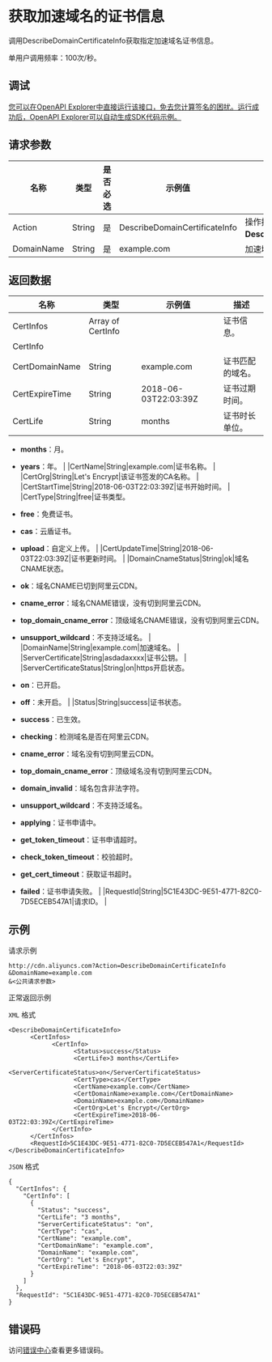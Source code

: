 # 获取加速域名的证书信息

调用DescribeDomainCertificateInfo获取指定加速域名证书信息。

单用户调用频率：100次/秒。

## 调试

[您可以在OpenAPI Explorer中直接运行该接口，免去您计算签名的困扰。运行成功后，OpenAPI Explorer可以自动生成SDK代码示例。](https://api.aliyun.com/#product=Cdn&api=DescribeDomainCertificateInfo&type=RPC&version=2018-05-10)

## 请求参数

|名称|类型|是否必选|示例值|描述|
|--|--|----|---|--|
|Action|String|是|DescribeDomainCertificateInfo|操作接口名，系统规定参数，取值：**DescribeDomainCertificateInfo**。 |
|DomainName|String|是|example.com|加速域名，仅支持单个查询。 |

## 返回数据

|名称|类型|示例值|描述|
|--|--|---|--|
|CertInfos|Array of CertInfo| |证书信息。 |
|CertInfo| | | |
|CertDomainName|String|example.com|证书匹配的域名。 |
|CertExpireTime|String|2018-06-03T22:03:39Z|证书过期时间。 |
|CertLife|String|months|证书时长单位。

 -   **months**：月。
-   **years**：年。 |
|CertName|String|example.com|证书名称。 |
|CertOrg|String|Let's Encrypt|该证书签发的CA名称。 |
|CertStartTime|String|2018-06-03T22:03:39Z|证书开始时间。 |
|CertType|String|free|证书类型。

 -   **free**：免费证书。
-   **cas**：云盾证书。
-   **upload**：自定义上传。 |
|CertUpdateTime|String|2018-06-03T22:03:39Z|证书更新时间。 |
|DomainCnameStatus|String|ok|域名CNAME状态。

 -   **ok**：域名CNAME已切到阿里云CDN。
-   **cname\_error**：域名CNAME错误，没有切到阿里云CDN。
-   **top\_domain\_cname\_error**：顶级域名CNAME错误，没有切到阿里云CDN。
-   **unsupport\_wildcard**：不支持泛域名。 |
|DomainName|String|example.com|加速域名。 |
|ServerCertificate|String|asdadaxxxx|证书公钥。 |
|ServerCertificateStatus|String|on|https开启状态。

 -   **on**：已开启。
-   **off**：未开启。 |
|Status|String|success|证书状态。

 -   **success**：已生效。
-   **checking**：检测域名是否在阿里云CDN。
-   **cname\_error**：域名没有切到阿里云CDN。
-   **top\_domain\_cname\_error**：顶级域名没有切到阿里云CDN。
-   **domain\_invalid**：域名包含非法字符。
-   **unsupport\_wildcard**：不支持泛域名。
-   **applying**：证书申请中。
-   **get\_token\_timeout**：证书申请超时。
-   **check\_token\_timeout**：校验超时。
-   **get\_cert\_timeout**：获取证书超时。
-   **failed**：证书申请失败。 |
|RequestId|String|5C1E43DC-9E51-4771-82C0-7D5ECEB547A1|请求ID。 |

## 示例

请求示例

```
http://cdn.aliyuncs.com?Action=DescribeDomainCertificateInfo
&DomainName=example.com
&<公共请求参数>
```

正常返回示例

`XML` 格式

```
<DescribeDomainCertificateInfo>
	  <CertInfos>
		    <CertInfo>
			      <Status>success</Status>
			      <CertLife>3 months</CertLife>
			      <ServerCertificateStatus>on</ServerCertificateStatus>
			      <CertType>cas</CertType>
			      <CertName>example.com</CertName>
			      <CertDomainName>example.com</CertDomainName>
			      <DomainName>example.com</DomainName>
			      <CertOrg>Let's Encrypt</CertOrg>
			      <CertExpireTime>2018-06-03T22:03:39Z</CertExpireTime>
		    </CertInfo>
	  </CertInfos>
	  <RequestId>5C1E43DC-9E51-4771-82C0-7D5ECEB547A1</RequestId>
</DescribeDomainCertificateInfo>
```

`JSON` 格式

```
{
  "CertInfos": {
    "CertInfo": [
      {
        "Status": "success",
        "CertLife": "3 months",
        "ServerCertificateStatus": "on",
        "CertType": "cas",
        "CertName": "example.com",
        "CertDomainName": "example.com",
        "DomainName": "example.com",
        "CertOrg": "Let's Encrypt",
        "CertExpireTime": "2018-06-03T22:03:39Z"
      }
    ]
  },
  "RequestId": "5C1E43DC-9E51-4771-82C0-7D5ECEB547A1"
}
```

## 错误码

访问[错误中心](https://error-center.aliyun.com/status/product/Cdn)查看更多错误码。

